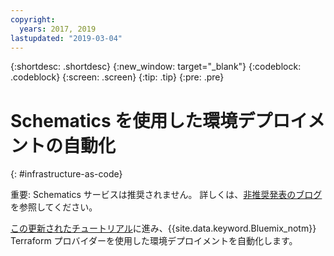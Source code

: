 ```yaml
---
copyright:
  years: 2017, 2019
lastupdated: "2019-03-04"
---
```


{:shortdesc: .shortdesc}
{:new_window: target="_blank"}
{:codeblock: .codeblock}
{:screen: .screen}
{:tip: .tip}
{:pre: .pre}

# Schematics を使用した環境デプロイメントの自動化
{: #infrastructure-as-code}

重要: Schematics サービスは推奨されません。 詳しくは、[非推奨発表のブログ](https://www.ibm.com/blogs/bluemix/2018/03/retirement-ibm-cloud-schematics/)を参照してください。

[この更新されたチュートリアル](https://{DomainName}/docs/tutorials?topic=solution-tutorials-infrastructure-as-code-terraform#infrastructure-as-code-terraform)に進み、{{site.data.keyword.Bluemix_notm}} Terraform プロバイダーを使用した環境デプロイメントを自動化します。
